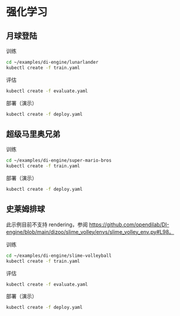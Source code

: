 # 强化学习

## 月球登陆

训练

```bash
cd ~/examples/di-engine/lunarlander
kubectl create -f train.yaml
```

评估

```bash
kubectl create -f evaluate.yaml
```

部署（演示）

```bash
kubectl create -f deploy.yaml
```

## 超级马里奥兄弟

训练

```bash
cd ~/examples/di-engine/super-mario-bros
kubectl create -f train.yaml
```

部署（演示）

```bash
kubectl create -f deploy.yaml
```

## 史莱姆排球

此示例目前不支持 rendering，参阅 https://github.com/opendilab/DI-engine/blob/main/dizoo/slime_volley/envs/slime_volley_env.py#L98。

训练

```bash
cd ~/examples/di-engine/slime-volleyball
kubectl create -f train.yaml
```

评估

```bash
kubectl create -f evaluate.yaml
```

部署（演示）

```bash
kubectl create -f deploy.yaml
```
